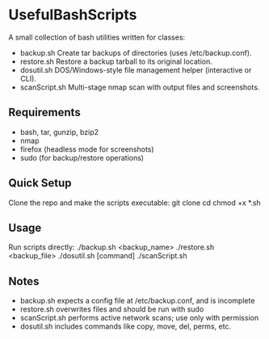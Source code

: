 # UsefulBashScripts

A small collection of bash utilities written for classes:

- backup.sh    Create tar backups of directories (uses /etc/backup.conf).
- restore.sh   Restore a backup tarball to its original location.
- dosutil.sh   DOS/Windows-style file management helper (interactive or CLI).
- scanScript.sh Multi-stage nmap scan with output files and screenshots.

## Requirements
- bash, tar, gunzip, bzip2
- nmap
- firefox (headless mode for screenshots)
- sudo (for backup/restore operations)

## Quick Setup
Clone the repo and make the scripts executable:
git clone <repo-url>
cd <repo-dir>
chmod +x *.sh


## Usage
Run scripts directly:
./backup.sh <backup_name>
./restore.sh <backup_file>
./dosutil.sh [command]
./scanScript.sh


## Notes
- backup.sh expects a config file at /etc/backup.conf, and is incomplete
- restore.sh overwrites files and should be run with sudo
- scanScript.sh performs active network scans; use only with permission
- dosutil.sh includes commands like copy, move, del, perms, etc.
